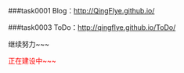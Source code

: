 ###task0001 Blog：http://QingFlye.github.io/

###task0003 ToDo：http://qingflye.github.io/ToDo/

继续努力~~~

<p style="color:red">正在建设中~~~</a>



